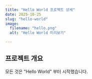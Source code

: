 ```yaml
---
title: "Hello World 프로젝트 상세"
date: 2025-10-25
slug: "hello-world"   
image:
  filename: "hello.png"
  alt: "Hello World 미리보기"

---
```


## 프로젝트 개요
모든 것은 "Hello World" 부터 시작했습니다.


